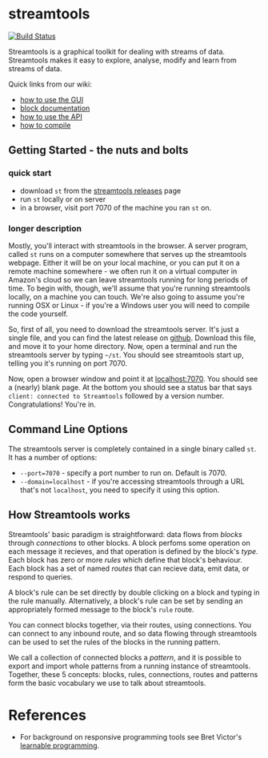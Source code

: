 # streamtools

[![Build Status](https://travis-ci.org/nytlabs/streamtools.png?branch=master)](https://travis-ci.org/nytlabs/streamtools)

Streamtools is a graphical toolkit for dealing with streams of data. Streamtools makes it easy to explore, analyse, modify and learn from streams of data.

Quick links from our wiki:

* [how to use the GUI](https://github.com/nytlabs/streamtools/wiki/GUI)
* [block documentation](https://github.com/nytlabs/streamtools/wiki/blocks)
* [how to use the API](https://github.com/nytlabs/streamtools/wiki/API)
* [how to compile](https://github.com/nytlabs/streamtools/wiki/how-to-compile)


## Getting Started - the nuts and bolts

### quick start

* download `st` from the [streamtools releases](https://github.com/nytlabs/streamtools/releases) page
* run `st` locally or on server
* in a browser, visit port 7070 of the machine you ran `st` on.

### longer description

Mostly, you'll interact with streamtools in the browser. A server program, called `st` runs on a computer somewhere that serves up the streamtools webpage. Either it will be on your local machine, or you can put it on a remote machine somewhere - we often run it on a virtual computer in Amazon's cloud so we can leave streamtools running for long periods of time. To begin with, though, we'll assume that you're running streamtools locally, on a machine you can touch. We're also going to assume you're running OSX or Linux - if you're a Windows user you will need to compile the code yourself.

So, first of all, you need to download the streamtools server. It's just a single file, and you can find the latest release on [github](https://github.com/nytlabs/streamtools/releases). Download this file, and move it to your home directory. Now, open a terminal and run the streamtools server by typing `~/st`. You should see streamtools start up, telling you it's running on port 7070.

Now, open a browser window and point it at [localhost:7070](http://localhost:7070/). You should see a (nearly) blank page. At the bottom you should see a status bar that says `client: connected to Streamtools` followed by a version number. Congratulations! You're in.

## Command Line Options

The streamtools server is completely contained in a single binary called `st`. It has a number of options:

* `--port=7070` - specify a port number to run on. Default is 7070.
* `--domain=localhost` - if you're accessing streamtools through a URL that's not `localhost`, you need to specify it using this option.

## How Streamtools works

Streamtools' basic paradigm is straightforward: data flows from *blocks* through *connections* to other blocks. A block perfoms some operation on each message it recieves, and that operation is defined by the block's *type*. Each block has zero or more *rules* which define that block's behaviour. Each block has a set of named *routes* that can recieve data, emit data, or respond to queries.

A block's rule can be set directly by double clicking on a block and typing in the rule manually. Alternatively, a block's rule can be set by sending an appropriately formed message to the block's `rule` route.

You can connect blocks together, via their routes, using connections. You can connect to any inbound route, and so data flowing through streamtools can be used to set the rules of the blocks in the running pattern.

We call a collection of connected blocks a *pattern*, and it is possible to export and import whole patterns from a running instance of streamtools. Together, these 5 concepts: blocks, rules, connections, routes and patterns form the basic vocabulary we use to talk about streamtools.

# References

* For background on responsive programming tools see Bret Victor's [learnable programming](http://worrydream.com/#!/LearnableProgramming).
